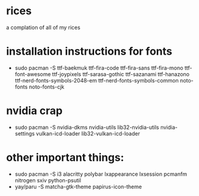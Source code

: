 # rices
a complation of all of my rices 

# installation instructions for fonts 
- sudo pacman -S ttf-baekmuk ttf-fira-code ttf-fira-sans ttf-fira-mono ttf-font-awesome ttf-joypixels ttf-sarasa-gothic ttf-sazanami ttf-hanazono ttf-nerd-fonts-symbols-2048-em ttf-nerd-fonts-symbols-common noto-fonts noto-fonts-cjk 

# nvidia crap 
- sudo pacman -S nvidia-dkms nvidia-utils lib32-nvidia-utils nvidia-settings vulkan-icd-loader lib32-vulkan-icd-loader

# other important things: 
- sudo pacman -S i3 alacritty polybar lxappearance lxsession pcmanfm nitrogen sxiv python-psutil
- yay/paru -S matcha-gtk-theme papirus-icon-theme
